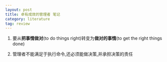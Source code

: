 ```yaml
---
layout: post
title: 卓有成效的管理者 笔记
category: literature
tag: review
---
```


1. 要从**把事情做对**(to do things right)转变为**做对的事情**(to get the right things done)

2. 管理者不能满足于执行命令,还必须能做决策,并承担决策的责任

